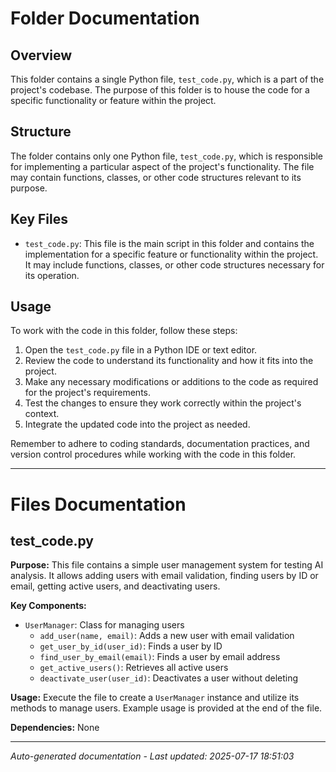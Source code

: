 # Folder Documentation

## Overview
This folder contains a single Python file, `test_code.py`, which is a part of the project's codebase. The purpose of this folder is to house the code for a specific functionality or feature within the project.

## Structure
The folder contains only one Python file, `test_code.py`, which is responsible for implementing a particular aspect of the project's functionality. The file may contain functions, classes, or other code structures relevant to its purpose.

## Key Files
- `test_code.py`: This file is the main script in this folder and contains the implementation for a specific feature or functionality within the project. It may include functions, classes, or other code structures necessary for its operation.

## Usage
To work with the code in this folder, follow these steps:
1. Open the `test_code.py` file in a Python IDE or text editor.
2. Review the code to understand its functionality and how it fits into the project.
3. Make any necessary modifications or additions to the code as required for the project's requirements.
4. Test the changes to ensure they work correctly within the project's context.
5. Integrate the updated code into the project as needed.

Remember to adhere to coding standards, documentation practices, and version control procedures while working with the code in this folder.

---

# Files Documentation

## test_code.py

**Purpose:** This file contains a simple user management system for testing AI analysis. It allows adding users with email validation, finding users by ID or email, getting active users, and deactivating users.

**Key Components:**
- `UserManager`: Class for managing users
  - `add_user(name, email)`: Adds a new user with email validation
  - `get_user_by_id(user_id)`: Finds a user by ID
  - `find_user_by_email(email)`: Finds a user by email address
  - `get_active_users()`: Retrieves all active users
  - `deactivate_user(user_id)`: Deactivates a user without deleting

**Usage:** Execute the file to create a `UserManager` instance and utilize its methods to manage users. Example usage is provided at the end of the file.

**Dependencies:** None

---
*Auto-generated documentation - Last updated: 2025-07-17 18:51:03*
